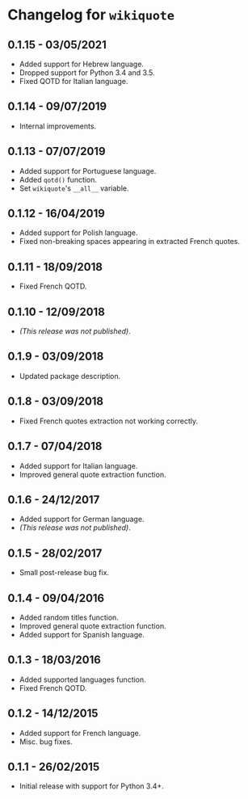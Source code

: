 # Changelog for `wikiquote`
## **0.1.15** - 03/05/2021
- Added support for Hebrew language.
- Dropped support for Python 3.4 and 3.5.
- Fixed QOTD for Italian language.

## **0.1.14** - 09/07/2019
- Internal improvements.

## **0.1.13** - 07/07/2019
- Added support for Portuguese language.
- Added `qotd()` function.
- Set `wikiquote`'s `__all__` variable.

## **0.1.12** - 16/04/2019
- Added support for Polish language.
- Fixed non-breaking spaces appearing in extracted French quotes.

## **0.1.11** - 18/09/2018
- Fixed French QOTD.

## **0.1.10** - 12/09/2018
- _(This release was not published)_.

## **0.1.9** - 03/09/2018
- Updated package description.

## **0.1.8** - 03/09/2018
- Fixed French quotes extraction not working correctly.

## **0.1.7** - 07/04/2018
- Added support for Italian language.
- Improved general quote extraction function.

## **0.1.6** - 24/12/2017
- Added support for German language.
- _(This release was not published)_.

## **0.1.5** - 28/02/2017
- Small post-release bug fix.

## **0.1.4** - 09/04/2016
- Added random titles function.
- Improved general quote extraction function.
- Added support for Spanish language.

## **0.1.3** - 18/03/2016
- Added supported languages function.
- Fixed French QOTD.

## **0.1.2** - 14/12/2015
- Added support for French language.
- Misc. bug fixes.

## **0.1.1** - 26/02/2015
- Initial release with support for Python 3.4+.
